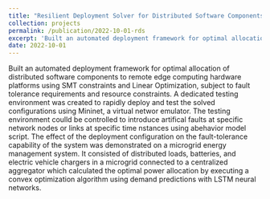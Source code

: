 ```yaml
---
title: "Resilient Deployment Solver for Distributed Software Components"
collection: projects
permalink: /publication/2022-10-01-rds
excerpt: 'Built an automated deployment framework for optimal allocation of distributed software components to remote edge computing hardware platforms using SMT constraints and Linear Optimization, subject to fault tolerance requirements and resource constraints. A dedicated testing environment was created to rapidly deploy and test the solved configurations using Mininet, a virtual networ emulator. The testing environment coulld be controlled to introduce artifical faults at specific network nodes or links at specific time nstances using abehavior model script. The effect of the deployment configuration on the fault-tolerance capability of the system was demonstrated on a microgrid energy management system. It consisted of distributed loads, batteries, and electric vehicle chargers in a microgrid connected to a centralized aggregator which calculated the optimal power allocation by executing a convex optimization algorithm using demand predictions with LSTM neural networks.'
date: 2022-10-01
---
```


Built an automated deployment framework for optimal allocation of distributed software components to remote edge computing hardware platforms using SMT constraints and Linear Optimization, subject to fault tolerance requirements and resource constraints. A dedicated testing environment was created to rapidly deploy and test the solved configurations using Mininet, a virtual networ emulator. The testing environment coulld be controlled to introduce artifical faults at specific network nodes or links at specific time nstances using abehavior model script. The effect of the deployment configuration on the fault-tolerance capability of the system was demonstrated on a microgrid energy management system. It consisted of distributed loads, batteries, and electric vehicle chargers in a microgrid connected to a centralized aggregator which calculated the optimal power allocation by executing a convex optimization algorithm using demand predictions with LSTM neural networks.
